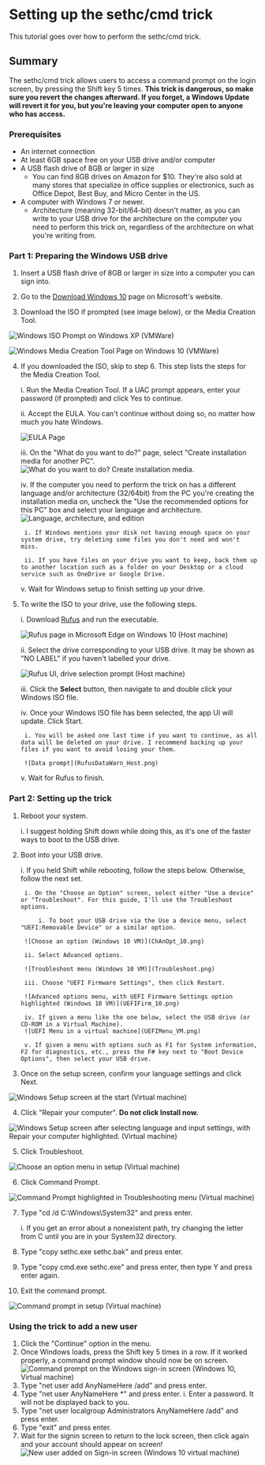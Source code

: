 # Setting up the sethc/cmd trick

This tutorial goes over how to perform the sethc/cmd trick.

## Summary

The sethc/cmd trick allows users to access a command prompt on the login screen, by pressing the Shift key 5 times. **This trick is dangerous, so make sure you revert the changes afterward. If you forget, a Windows Update will revert it for you, but you're leaving your computer open to anyone who has access.**

### Prerequisites

* An internet connection
* At least 6GB space free on your USB drive and/or computer
* A USB flash drive of 8GB or larger in size
	* You can find 8GB drives on Amazon for $10. They're also sold at many stores that specialize in office supplies or electronics, such as Office Depot, Best Buy, and Micro Center in the US.
* A computer with Windows 7 or newer.
	* Architecture (meaning 32-bit/64-bit) doesn't matter, as you can write to your USB drive for the architecture on the computer you need to perform this trick on, regardless of the architecture on what you're writing from.

### Part 1: Preparing the Windows USB drive

1. Insert a USB flash drive of 8GB or larger in size into a computer you can sign into.

2. Go to the [Download Windows 10](https://www.microsoft.com/en-us/software-download/windows10ISO) page on Microsoft's website.

3. Download the ISO if prompted (see image below), or the Media Creation Tool.

![Windows ISO Prompt on Windows XP (VMWare)](WindowsISO_XP.png)

![Windows Media Creation Tool Page on Windows 10 (VMWare)](MediaCreationToolPage_10.png)

4. If you downloaded the ISO, skip to step 6. This step lists the steps for the Media Creation Tool.

	i. Run the Media Creation Tool. If a UAC prompt appears, enter your password (if prompted) and click Yes to continue.
	
	ii. Accept the EULA. You can't continue without doing so, no matter how much you hate Windows.
	
	![EULA Page](MCTEula_10.png)
	
	iii. On the "What do you want to do?" page, select "Create installation media for another PC".
	![What do you want to do? Create installation media.](MCTAction_10.png)
	
	iv. If the computer you need to perform the trick on has a different language and/or architecture (32/64bit) from the PC you're creating the installation media on, uncheck the "Use the recommended options for this PC" box and select your language and architecture.
	![Language, architecture, and edition](MCTLangArch_10.png)
	
		i. If Windows mentions your disk not having enough space on your system drive, try deleting some files you don't need and won't miss.
		
		ii. If you have files on your drive you want to keep, back them up to another location such as a folder on your Desktop or a cloud service such as OneDrive or Google Drive.
		
	v. Wait for Windows setup to finish setting up your drive.
	
5. To write the ISO to your drive, use the following steps.

	i. Download [Rufus](http://rufus.ie/en_US/) and run the executable.
	
	![Rufus page in Microsoft Edge on Windows 10 (Host machine)](RufusPage_Host.png)
	
	ii. Select the drive corresponding to your USB drive. It may be shown as "NO LABEL" if you haven't labelled your drive.
	
	![Rufus UI, drive selection prompt (Host machine)](RufusDrive_Host.png)
	
	iii. Click the **Select** button, then navigate to and double click your Windows ISO file.
	
	iv. Once your Windows ISO file has been selected, the app UI will update. Click Start.
	
		i. You will be asked one last time if you want to continue, as all data will be deleted on your drive. I recommend backing up your files if you want to avoid losing your them.
		
		![Data prompt](RufusDataWarn_Host.png)
		
	v. Wait for Rufus to finish.

### Part 2: Setting up the trick

1. Reboot your system.

	i. I suggest holding Shift down while doing this, as it's one of the faster ways to boot to the USB drive.
	
2. Boot into your USB drive.

	i. If you held Shift while rebooting, follow the steps below. Otherwise, follow the next set.
	
		i. On the "Choose an Option" screen, select either "Use a device" or "Troubleshoot". For this guide, I'll use the Troubleshoot options.
		
			i. To boot your USB drive via the Use a device menu, select "UEFI:Removable Device" or a similar option.
			
		![Choose an option (Windows 10 VM)](ChAnOpt_10.png)
		
		ii. Select Advanced options.
		
		![Troubleshoot menu (Windows 10 VM)](Troubleshoot.png)
		
		iii. Choose "UEFI Firmware Settings", then click Restart.
		
		![Advanced options menu, with UEFI Firmware Settings option highlighted (Windows 10 VM)](UEFIFirm_10.png)
		
		iv. If given a menu like the one below, select the USB drive (or CD-ROM in a Virtual Machine).
		![UEFI Menu in a virtual machine](UEFIMenu_VM.png)
		
		v. If given a menu with options such as F1 for System information, F2 for diagnostics, etc., press the F# key next to "Boot Device Options", then select your USB drive.
		
3. Once on the setup screen, confirm your language settings and click Next.

![Windows Setup screen at the start (Virtual machine)](WinSetupLang_VM.png)

4. Click "Repair your computer". **Do not click Install now.**

![Windows Setup screen after selecting language and input settings, with Repair your computer highlighted. (Virtual machine)](RepairComputer_VM.png)

5. Click Troubleshoot.

![Choose an option menu in setup (Virtual machine)](ChAnOpt_Setup.png)

6. Click Command Prompt.

![Command Prompt highlighted in Troubleshooting menu (Virtual machine)](Cmd_Setup.png)

7. Type "cd /d C:\Windows\System32" and press enter.

	i. If you get an error about a nonexistent path, try changing the letter from C until you are in your System32 directory.
	
8. Type "copy sethc.exe sethc.bak" and press enter.

9. Type "copy cmd.exe sethc.exe" and press enter, then type Y and press enter again.

10. Exit the command prompt.

![Command prompt in setup (Virtual machine)](CommandPrompt_Setup.png)


### Using the trick to add a new user

1. Click the "Continue" option in the menu.
2. Once Windows loads, press the Shift key 5 times in a row. If it worked properly, a command prompt window should now be on screen.
![Command prompt on the Windows sign-in screen (Windows 10, Virtual machine)](cmd_10Signin.png)
3. Type "net user add AnyNameHere /add" and press enter.
4. Type "net user AnyNameHere *" and press enter.
	i. Enter a password. It will not be displayed back to you.
5. Type "net user localgroup Administrators AnyNameHere /add" and press enter.
6. Type "exit" and press enter.
7. Wait for the signin screen to return to the lock screen, then click again and your account should appear on screen!
![New user added on Sign-in screen (Windows 10 virtual machine)](NewUserAdded_10Signin.png)
